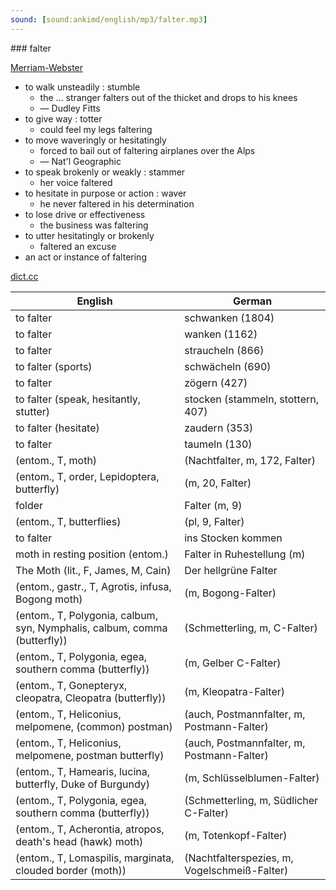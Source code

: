 ```yaml
---
sound: [sound:ankimd/english/mp3/falter.mp3]
---
```


\### falter

[Merriam-Webster](https://www.merriam-webster.com/dictionary/falter)

- to walk unsteadily : stumble
    - the … stranger falters out of the thicket and drops to his knees
    - — Dudley Fitts
- to give way : totter
    - could feel my legs faltering
- to move waveringly or hesitatingly
    - forced to bail out of faltering airplanes over the Alps
    - — Nat'l Geographic
- to speak brokenly or weakly : stammer
    - her voice faltered
- to hesitate in purpose or action : waver
    - he never faltered in his determination
- to lose drive or effectiveness
    - the business was faltering
- to utter hesitatingly or brokenly
    - faltered an excuse
- an act or instance of faltering

[dict.cc](https://www.dict.cc/falter)

| English        | German       |
| -------------- | ------------ |
| to falter | schwanken (1804) |
| to falter | wanken (1162) |
| to falter | straucheln (866) |
| to falter (sports) | schwächeln (690) |
| to falter | zögern (427) |
| to falter (speak, hesitantly, stutter) | stocken (stammeln, stottern, 407) |
| to falter (hesitate) | zaudern (353) |
| to falter | taumeln (130) |
|  (entom., T, moth) |  (Nachtfalter, m, 172, Falter) |
|  (entom., T, order, Lepidoptera, butterfly) |  (m, 20, Falter) |
| folder | Falter (m, 9) |
|  (entom., T, butterflies) |  (pl, 9, Falter) |
| to falter | ins Stocken kommen |
| moth in resting position (entom.) | Falter in Ruhestellung (m) |
| The Moth (lit., F, James, M, Cain) | Der hellgrüne Falter |
|  (entom., gastr., T, Agrotis, infusa, Bogong moth) |  (m, Bogong-Falter) |
|  (entom., T, Polygonia, calbum, syn, Nymphalis, calbum, comma (butterfly)) |  (Schmetterling, m, C-Falter) |
|  (entom., T, Polygonia, egea, southern comma (butterfly)) |  (m, Gelber C-Falter) |
|  (entom., T, Gonepteryx, cleopatra, Cleopatra (butterfly)) |  (m, Kleopatra-Falter) |
|  (entom., T, Heliconius, melpomene, (common) postman) |  (auch, Postmannfalter, m, Postmann-Falter) |
|  (entom., T, Heliconius, melpomene, postman butterfly) |  (auch, Postmannfalter, m, Postmann-Falter) |
|  (entom., T, Hamearis, lucina, butterfly, Duke of Burgundy) |  (m, Schlüsselblumen-Falter) |
|  (entom., T, Polygonia, egea, southern comma (butterfly)) |  (Schmetterling, m, Südlicher C-Falter) |
|  (entom., T, Acherontia, atropos, death's head (hawk) moth) |  (m, Totenkopf-Falter) |
|  (entom., T, Lomaspilis, marginata, clouded border (moth)) |  (Nachtfalterspezies, m, Vogelschmeiß-Falter) |
